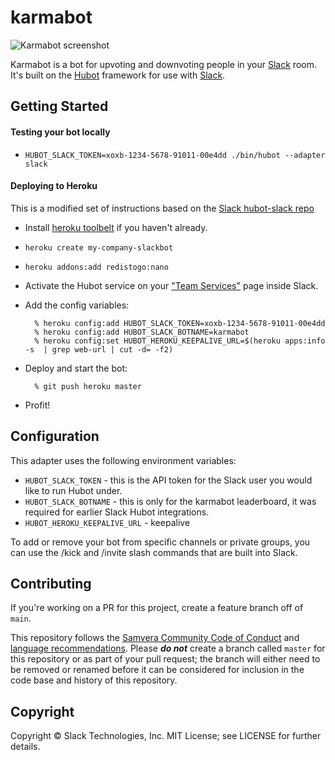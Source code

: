 # karmabot

![Karmabot screenshot](/karmabot.png "Karmabot in action")

Karmabot is a bot for upvoting and downvoting people in your [Slack](https://slack.com) room. It's built on the [Hubot](http://hubot.github.com/) framework for use with [Slack](https://slack.com). 

## Getting Started

#### Testing your bot locally

- `HUBOT_SLACK_TOKEN=xoxb-1234-5678-91011-00e4dd ./bin/hubot --adapter slack`

#### Deploying to Heroku

This is a modified set of instructions based on the [Slack hubot-slack repo](https://github.com/slackhq/hubot-slack/blob/master/README.md)

- Install [heroku toolbelt](https://toolbelt.heroku.com/) if you haven't already.
- `heroku create my-company-slackbot`
- `heroku addons:add redistogo:nano`
- Activate the Hubot service on your ["Team Services"](http://my.slack.com/services/new/hubot) page inside Slack.
- Add the config variables:

        % heroku config:add HUBOT_SLACK_TOKEN=xoxb-1234-5678-91011-00e4dd
        % heroku config:add HUBOT_SLACK_BOTNAME=karmabot
        % heroku config:set HUBOT_HEROKU_KEEPALIVE_URL=$(heroku apps:info -s  | grep web-url | cut -d= -f2)
                 
- Deploy and start the bot:

        % git push heroku master

- Profit!

## Configuration

This adapter uses the following environment variables:

 - `HUBOT_SLACK_TOKEN` - this is the API token for the Slack user you would like to run Hubot under.
 - `HUBOT_SLACK_BOTNAME` - this is only for the karmabot leaderboard, it was required for earlier Slack Hubot integrations.
 - `HUBOT_HEROKU_KEEPALIVE_URL` - keepalive

To add or remove your bot from specific channels or private groups, you can use the /kick and /invite slash commands that are built into Slack.

## Contributing

If you're working on a PR for this project, create a feature branch off of `main`.

This repository follows the [Samvera Community Code of Conduct](https://samvera.atlassian.net/wiki/spaces/samvera/pages/405212316/Code+of+Conduct) and [language recommendations](https://github.com/samvera/maintenance/blob/master/templates/CONTRIBUTING.md#language).  Please ***do not*** create a branch called `master` for this repository or as part of your pull request; the branch will either need to be removed or renamed before it can be considered for inclusion in the code base and history of this repository.

## Copyright

Copyright &copy; Slack Technologies, Inc. MIT License; see LICENSE for further details.

